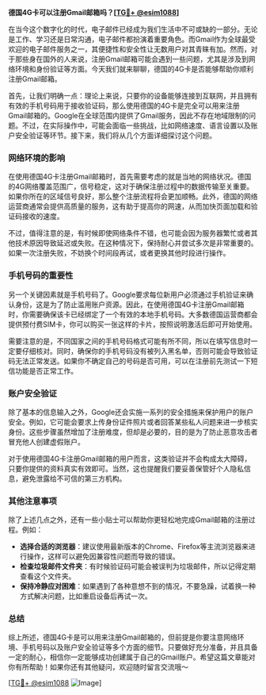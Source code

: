 **德国4G卡可以注册Gmail邮箱吗？[[TG💪+ @esim1088](https://t.me/s/esim1088)]**

在当今这个数字化的时代，电子邮件已经成为我们生活中不可或缺的一部分。无论是工作、学习还是日常沟通，电子邮件都扮演着重要角色。而Gmail作为全球最受欢迎的电子邮件服务之一，其便捷性和安全性让无数用户对其青睐有加。然而，对于那些身在国外的人来说，注册Gmail邮箱可能会遇到一些问题，尤其是涉及到网络环境和身份验证等方面。今天我们就来聊聊，德国的4G卡是否能够帮助你顺利注册Gmail邮箱。

首先，让我们明确一点：理论上来说，只要你的设备能够连接到互联网，并且拥有有效的手机号码用于接收验证码，那么使用德国的4G卡是完全可以用来注册Gmail邮箱的。Google在全球范围内提供了Gmail服务，因此不存在地域限制的问题。不过，在实际操作中，可能会面临一些挑战，比如网络速度、语言设置以及账户安全验证等环节。接下来，我们将从几个方面详细探讨这个问题。

### 网络环境的影响

在使用德国4G卡注册Gmail邮箱时，首先需要考虑的就是当地的网络状况。德国的4G网络覆盖范围广，信号稳定，这对于确保注册过程中的数据传输至关重要。如果你所在的区域信号良好，那么整个注册流程将会更加顺畅。此外，德国的网络运营商通常会提供高质量的服务，这有助于提高你的网速，从而加快页面加载和验证码接收的速度。

不过，值得注意的是，有时候即使网络条件不错，也可能会因为服务器繁忙或者其他技术原因导致延迟或失败。在这种情况下，保持耐心并尝试多次是非常重要的。如果一次注册失败，不妨换个时间段再试，或者更换其他时段进行操作。

### 手机号码的重要性

另一个关键因素就是手机号码了。Google要求每位新用户必须通过手机验证来确认身份，这是为了防止滥用账户资源。因此，在使用德国4G卡注册Gmail邮箱时，你需要确保该卡已经绑定了一个有效的本地手机号码。大多数德国运营商都会提供预付费SIM卡，你可以购买一张这样的卡片，按照说明激活后即可开始使用。

需要注意的是，不同国家之间的手机号码格式可能有所不同，所以在填写信息时一定要仔细核对。同时，确保你的手机号码没有被列入黑名单，否则可能会导致验证码无法正常发送。如果你不确定自己的号码是否可用，可以在注册前先测试一下短信功能是否正常工作。

### 账户安全验证

除了基本的信息输入之外，Google还会实施一系列的安全措施来保护用户的账户安全。例如，它可能会要求上传身份证件照片或者回答某些私人问题来进一步核实身份。这些步骤虽然增加了注册难度，但却是必要的，目的是为了防止恶意攻击者冒充他人创建虚假账户。

对于使用德国4G卡注册Gmail邮箱的用户而言，这类验证并不会构成太大障碍，只要你提供的资料真实有效即可。当然，这也提醒我们要妥善保管好个人隐私信息，避免泄露给不可信的第三方机构。

### 其他注意事项

除了上述几点之外，还有一些小贴士可以帮助你更轻松地完成Gmail邮箱的注册过程。例如：

- **选择合适的浏览器**：建议使用最新版本的Chrome、Firefox等主流浏览器来进行操作，这样可以避免因兼容性问题而导致的错误。
- **检查垃圾邮件文件夹**：有时候验证码可能会被误判为垃圾邮件，所以记得定期查看这个文件夹。
- **保持冷静应对困难**：如果遇到了各种意想不到的情况，不要急躁，试着换一种方式解决问题，比如重启设备后再试一次。

### 总结

综上所述，德国4G卡是可以用来注册Gmail邮箱的，但前提是你要注意网络环境、手机号码以及账户安全验证等多个方面的细节。只要做好充分准备，并且具备一定的耐心，相信你一定能够成功创建属于自己的Gmail账户。希望这篇文章能对你有所帮助！如果你还有其他疑问，欢迎随时留言交流哦～

[[TG💪+ @esim1088](https://t.me/s/esim1088) ![Image](https://i.postimg.cc/4NQfJmqS/Snipaste-2025-05-13-00-14-12.png)]